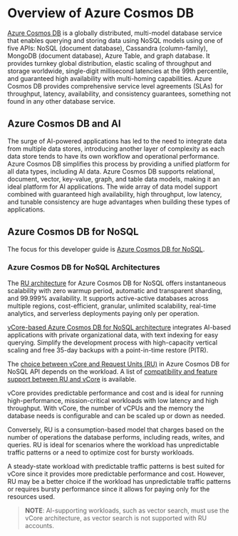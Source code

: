 # Overview of Azure Cosmos DB

[Azure Cosmos DB](https://learn.microsoft.com/azure/cosmos-db/introduction) is a globally distributed, multi-model database service that enables querying and storing data using NoSQL models using one of five APIs: NoSQL (document database), Cassandra (column-family), MongoDB (document database), Azure Table, and graph database. It provides turnkey global distribution, elastic scaling of throughput and storage worldwide, single-digit millisecond latencies at the 99th percentile, and guaranteed high availability with multi-homing capabilities. Azure Cosmos DB provides comprehensive service level agreements (SLAs) for throughput, latency, availability, and consistency guarantees, something not found in any other database service.

## Azure Cosmos DB and AI

The surge of AI-powered applications has led to the need to integrate data from multiple data stores, introducing another layer of complexity as each data store tends to have its own workflow and operational performance. Azure Cosmos DB simplifies this process by providing a unified platform for all data types, including AI data. Azure Cosmos DB supports relational, document, vector, key-value, graph, and table data models, making it an ideal platform for AI applications. The wide array of data model support combined with guaranteed high availability, high throughput, low latency, and tunable consistency are huge advantages when building these types of applications.

## Azure Cosmos DB for NoSQL

The focus for this developer guide is [Azure Cosmos DB for NoSQL](https://learn.microsoft.com/azure/cosmos-db/nosql/).

### Azure Cosmos DB for NoSQL Architectures

The [RU architecture](https://learn.microsoft.com/azure/cosmos-db/request-units) for Azure Cosmos DB for NoSQL offers instantaneous scalability with zero warmup period, automatic and transparent sharding, and 99.999% availability. It supports active-active databases across multiple regions, cost-efficient, granular, unlimited scalability, real-time analytics, and serverless deployments paying only per operation.

[vCore-based Azure Cosmos DB for NoSQL architecture](https://learn.microsoft.com/azure/cosmos-db/convert-vcore-to-request-unit) integrates AI-based applications with private organizational data, with text indexing for easy querying. Simplify the development process with high-capacity vertical scaling and free 35-day backups with a point-in-time restore (PITR).

The [choice between vCore and Request Units (RU)](hhttps://learn.microsoft.com/azure/cosmos-db/convert-vcore-to-request-unit) in Azure Cosmos DB for NoSQL API depends on the workload. A list of [compatibility and feature support between RU and vCore](https://learn.microsoft.com/azure/cosmos-db/mongodb/vcore/compatibility) is available.

vCore provides predictable performance and cost and is ideal for running high-performance, mission-critical workloads with low latency and high throughput. With vCore, the number of vCPUs and the memory the database needs is configurable and can be scaled up or down as needed.

Conversely, RU is a consumption-based model that charges based on the number of operations the database performs, including reads, writes, and queries. RU is ideal for scenarios where the workload has unpredictable traffic patterns or a need to optimize cost for bursty workloads.

A steady-state workload with predictable traffic patterns is best suited for vCore since it provides more predictable performance and cost. However, RU may be a better choice if the workload has unpredictable traffic patterns or requires bursty performance since it allows for paying only for the resources used.

>**NOTE**: AI-supporting workloads, such as vector search, must use the vCore architecture, as vector search is not supported with RU accounts.
